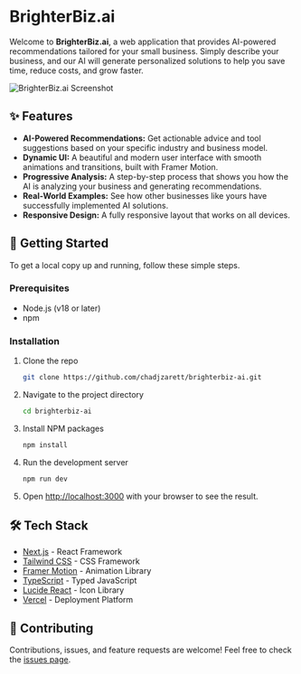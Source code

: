 # BrighterBiz.ai

Welcome to **BrighterBiz.ai**, a web application that provides AI-powered recommendations tailored for your small business. Simply describe your business, and our AI will generate personalized solutions to help you save time, reduce costs, and grow faster.

![BrighterBiz.ai Screenshot](https://i.imgur.com/your-screenshot.png) 

## ✨ Features

*   **AI-Powered Recommendations:** Get actionable advice and tool suggestions based on your specific industry and business model.
*   **Dynamic UI:** A beautiful and modern user interface with smooth animations and transitions, built with Framer Motion.
*   **Progressive Analysis:** A step-by-step process that shows you how the AI is analyzing your business and generating recommendations.
*   **Real-World Examples:** See how other businesses like yours have successfully implemented AI solutions.
*   **Responsive Design:** A fully responsive layout that works on all devices.

## 🚀 Getting Started

To get a local copy up and running, follow these simple steps.

### Prerequisites

*   Node.js (v18 or later)
*   npm

### Installation

1.  Clone the repo
    ```sh
    git clone https://github.com/chadjzarett/brighterbiz-ai.git
    ```
2.  Navigate to the project directory
    ```sh
    cd brighterbiz-ai
    ```
3.  Install NPM packages
    ```sh
    npm install
    ```
4.  Run the development server
    ```sh
    npm run dev
    ```
5.  Open [http://localhost:3000](http://localhost:3000) with your browser to see the result.

## 🛠️ Tech Stack

*   [Next.js](https://nextjs.org/) - React Framework
*   [Tailwind CSS](https://tailwindcss.com/) - CSS Framework
*   [Framer Motion](https://www.framer.com/motion/) - Animation Library
*   [TypeScript](https://www.typescriptlang.org/) - Typed JavaScript
*   [Lucide React](https://lucide.dev/) - Icon Library
*   [Vercel](https://vercel.com/) - Deployment Platform

## 🤝 Contributing

Contributions, issues, and feature requests are welcome! Feel free to check the [issues page](https://github.com/chadjzarett/brighterbiz-ai/issues). 
